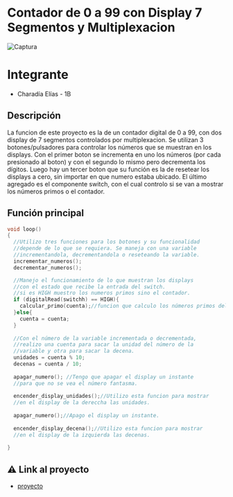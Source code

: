 # Contador de 0 a 99 con Display 7 Segmentos y Multiplexacion


![Captura](https://github.com/eliascharadia/Contador-de-0-a-99-con-Display-7-Segmentos-y-Multiplexaci-n/assets/89148679/23bf2676-ac2c-4350-8398-9b714a5ac31a)


# Integrante

- Charadía Elías - 1B

## Descripción
La funcion de este proyecto es la de un contador digital de 0 a 99, con dos display de 7 segmentos controlados por multiplexacion. Se utilizan 3 botones/pulsadores para controlar los números que se muestran en los displays. Con el primer boton se incrementa en uno los números (por cada presionado al boton) y con el segundo lo mismo pero decrementa los dígitos. Luego hay un tercer boton que su función es la de resetear los displays a cero, sin importar en que numero estaba ubicado.
El último agregado es el componente switch, con el cual controlo si se van a mostrar los números primos o el contador.

## Función principal

~~~ C (lenguaje en el que esta escrito)
void loop()
{
  //Utilizo tres funciones para los botones y su funcionalidad
  //depende de lo que se requiera. Se maneja con una variable
  //incrementandola, decrementandola o reseteando la variable.
  incrementar_numeros();
  decrementar_numeros();

  //Manejo el funcionamiento de lo que muestran los displays
  //con el estado que recibe la entrada del switch.
  //si es HIGH muestro los numeros primos sino el contador.
  if (digitalRead(switchh) == HIGH){
    calcular_primo(cuenta);//funcion que calculo los números primos del 0 al 99
  }else{
    cuenta = cuenta;
  }
  
  //Con el número de la variable incrementada o decrementada,
  //realizo una cuenta para sacar la unidad del número de la 
  //variable y otra para sacar la decena.
  unidades = cuenta % 10;
  decenas = cuenta / 10;
  
  apagar_numero(); //Tengo que apagar el display un instante 
  //para que no se vea el número fantasma.
  
  encender_display_unidades();//Utilizo esta funcion para mostrar
  //en el display de la dereccha las unidades.
  
  apagar_numero();//Apago el display un instante.
  
  encender_display_decena();//Utilizo esta funcion para mostrar
  //en el display de la izquierda las decenas.
  
}
~~~

## :warning: Link al proyecto
- [proyecto](https://www.tinkercad.com/things/0SVh8mW4Zjm-contador-de-0-a-99-con-display-7-segmentos-y-multiplexacion/editel?sharecode=niWuMdXmHFZatJbscutm-X0j1dP26iuFYto8ctSO4mA)
